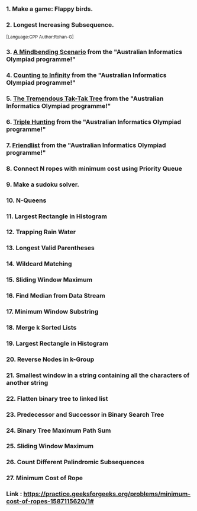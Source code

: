 ### 1. Make a game: Flappy birds.

### 2. Longest Increasing Subsequence.

<sup>[Language:CPP Author:Rohan-G]</sup>

### 3. [A Mindbending Scenario](http://orac.amt.edu.au/cgi-bin/train/problem.pl?set=simple1&problemid=372) from the "Australian Informatics Olympiad programme!"

### 4. [Counting to Infinity](http://orac.amt.edu.au/cgi-bin/train/problem.pl?set=simple2&problemid=383) from the "Australian Informatics Olympiad programme!"

### 5. [The Tremendous Tak-Tak Tree](http://orac.amt.edu.au/cgi-bin/train/problem.pl?set=simple2&problemid=382) from the "Australian Informatics Olympiad programme!"

### 6. [Triple Hunting](http://orac.amt.edu.au/cgi-bin/train/problem.pl?set=simple3&problemid=414) from the "Australian Informatics Olympiad programme!"

### 7. [Friendlist](http://orac.amt.edu.au/cgi-bin/train/problem.pl?set=simple3&problemid=416) from the "Australian Informatics Olympiad programme!"

### 8. Connect N ropes with minimum cost using Priority Queue

### 9. Make a sudoku solver.

### 10. N-Queens

### 11. Largest Rectangle in Histogram

### 12. Trapping Rain Water

### 13. Longest Valid Parentheses

### 14. Wildcard Matching

### 15. Sliding Window Maximum

### 16. Find Median from Data Stream

### 17. Minimum Window Substring

### 18. Merge k Sorted Lists

### 19. Largest Rectangle in Histogram

### 20. Reverse Nodes in k-Group

### 21. Smallest window in a string containing all the characters of another string

### 22. Flatten binary tree to linked list

### 23. Predecessor and Successor in Binary Search Tree

### 24. Binary Tree Maximum Path Sum

### 25. Sliding Window Maximum

### 26. Count Different Palindromic Subsequences

### 27. Minimum Cost of Rope
### Link : https://practice.geeksforgeeks.org/problems/minimum-cost-of-ropes-1587115620/1#
